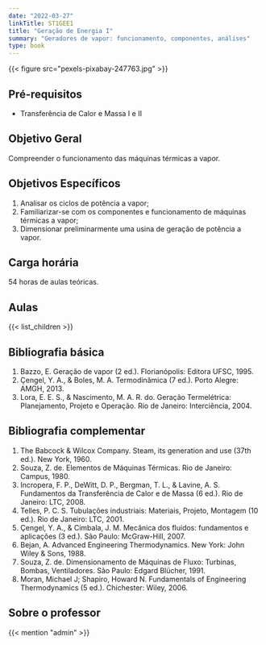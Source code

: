 ```yaml
---
date: "2022-03-27"
linkTitle: ST1GEE1
title: "Geração de Energia I"
summary: "Geradores de vapor: funcionamento, componentes, análises"
type: book
---
```


{{< figure src="pexels-pixabay-247763.jpg" >}}

## Pré-requisitos

- Transferência de Calor e Massa I e II

## Objetivo Geral

Compreender o funcionamento das máquinas térmicas a vapor.

## Objetivos Específicos

1. Analisar os ciclos de potência a vapor;
2. Familiarizar-se com os componentes e funcionamento de máquinas térmicas a vapor;
3. Dimensionar preliminarmente uma usina de geração de potência a vapor.

## Carga horária

54 horas de aulas teóricas.

## Aulas


{{< list_children >}}

## Bibliografia básica

1. Bazzo, E. Geração de vapor (2 ed.). Florianópolis: Editora UFSC, 1995.
2. Çengel, Y. A., & Boles, M. A. Termodinâmica (7 ed.). Porto Alegre: AMGH, 2013.
3. Lora, E. E. S., & Nascimento, M. A. R. do. Geração Termelétrica: Planejamento, Projeto e Operação. Rio de Janeiro: Interciência, 2004.

## Bibliografia complementar

1. The Babcock & Wilcox Company. Steam, its generation and use (37th ed.). New York, 1960.
2. Souza, Z. de. Elementos de Máquinas Térmicas. Rio de Janeiro: Campus, 1980.
3. Incropera, F. P., DeWitt, D. P., Bergman, T. L., & Lavine, A. S. Fundamentos da Transferência de Calor e de Massa (6 ed.). Rio de Janeiro: LTC, 2008.
4. Telles, P. C. S. Tubulações industriais: Materiais, Projeto, Montagem (10 ed.). Rio de Janeiro: LTC, 2001.
5. Çengel, Y. A., & Cimbala, J. M. Mecânica dos fluidos: fundamentos e aplicações (3 ed.). São Paulo: McGraw-Hill, 2007.
6. Bejan, A. Advanced Engineering Thermodynamics. New York: John Wiley & Sons, 1988.
7. Souza, Z. de. Dimensionamento de Máquinas de Fluxo: Turbinas, Bombas, Ventiladores. São Paulo: Edgard Blücher, 1991.
8. Moran, Michael J; Shapiro, Howard N. Fundamentals of Engineering Thermodynamics (5 ed.). Chichester: Wiley, 2006.

## Sobre o professor

{{< mention "admin" >}}

